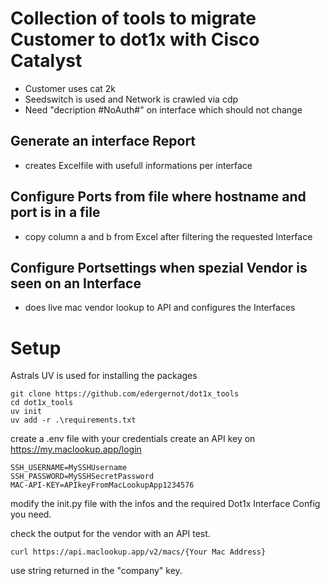# Collection of tools to migrate Customer to dot1x with Cisco Catalyst
+ Customer uses cat 2k 
+ Seedswitch is used and Network is crawled via cdp 
+ Need "decription #NoAuth#"  on interface which should not change
## Generate an interface Report
+ creates Excelfile with usefull informations per interface
## Configure Ports from file where hostname and port is in a file
+ copy column a and b from Excel after filtering the requested Interface
## Configure Portsettings when spezial Vendor is seen on an Interface
+ does live mac vendor lookup to API and configures the Interfaces 

# Setup
Astrals UV is used for installing the packages
```
git clone https://github.com/edergernot/dot1x_tools
cd dot1x_tools
uv init
uv add -r .\requirements.txt
```
create a .env file with your credentials
create an API key on https://my.maclookup.app/login
```
SSH_USERNAME=MySSHUsername
SSH_PASSWORD=MySSHSecretPassword
MAC-API-KEY=APIkeyFromMacLookupApp1234576
```
modify the init.py file with the infos and the required Dot1x Interface Config you need.

check the output for the vendor with an API test.
```
curl https://api.maclookup.app/v2/macs/{Your Mac Address}
```
use string returned in the "company" key.

